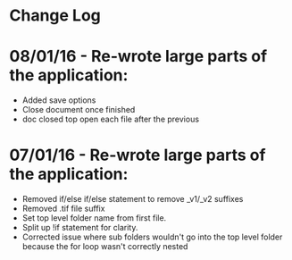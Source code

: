# Change Log



08/01/16 - Re-wrote large parts of the application:
===================================================
- Added save options
- Close document once finished
- doc closed top open each file after the previous


07/01/16 - Re-wrote large parts of the application:
===================================================

- Removed if/else if/else statement to remove _v1/_v2 suffixes
- Removed .tif file suffix 
- Set top level folder name from first file.
- Split up !if statement for clarity. 
- Corrected issue where sub folders wouldn't go into the top level folder because
  the for loop wasn't correctly nested

